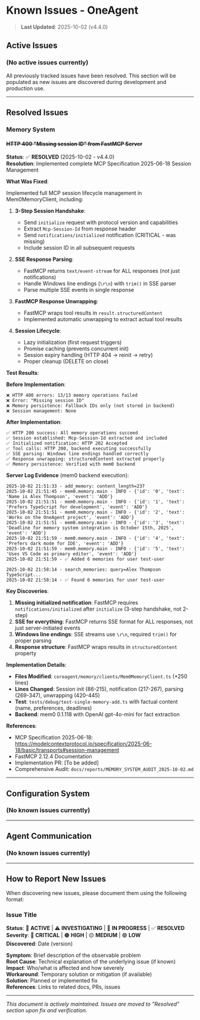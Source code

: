 ﻿# Known Issues - OneAgent

> **Last Updated**: 2025-10-02 (v4.4.0)

## Active Issues

### (No active issues currently)

All previously tracked issues have been resolved. This section will be populated as new issues are discovered during development and production use.

---

## Resolved Issues

### Memory System

#### ~~HTTP 400 "Missing session ID" from FastMCP Server~~

**Status**: ✅ **RESOLVED** (2025-10-02 - v4.4.0)  
**Resolution**: Implemented complete MCP Specification 2025-06-18 Session Management

**What Was Fixed**:

Implemented full MCP session lifecycle management in Mem0MemoryClient, including:

1. **3-Step Session Handshake**:
   - Send `initialize` request with protocol version and capabilities
   - Extract `Mcp-Session-Id` from response header
   - Send `notifications/initialized` notification (CRITICAL - was missing)
   - Include session ID in all subsequent requests

2. **SSE Response Parsing**:
   - FastMCP returns `text/event-stream` for ALL responses (not just notifications)
   - Handle Windows line endings (`\r\n`) with `trim()` in SSE parser
   - Parse multiple SSE events in single response

3. **FastMCP Response Unwrapping**:
   - FastMCP wraps tool results in `result.structuredContent`
   - Implemented automatic unwrapping to extract actual tool results

4. **Session Lifecycle**:
   - Lazy initialization (first request triggers)
   - Promise caching (prevents concurrent init)
   - Session expiry handling (HTTP 404 → reinit → retry)
   - Proper cleanup (DELETE on close)

**Test Results**:

**Before Implementation**:

```
❌ HTTP 400 errors: 13/13 memory operations failed
❌ Error: "Missing session ID"
❌ Memory persistence: Fallback IDs only (not stored in backend)
❌ Session management: None
```

**After Implementation**:

```
✅ HTTP 200 success: All memory operations succeed
✅ Session established: Mcp-Session-Id extracted and included
✅ Initialized notification: HTTP 202 Accepted
✅ Tool calls: HTTP 200, backend executing successfully
✅ SSE parsing: Windows line endings handled correctly
✅ Response unwrapping: structuredContent extracted properly
✅ Memory persistence: Verified with mem0 backend
```

**Server Log Evidence** (mem0 backend execution):

```
2025-10-02 21:51:33 - add_memory: content_length=237
2025-10-02 21:51:45 - mem0.memory.main - INFO - {'id': '0', 'text': 'Name is Alex Thompson', 'event': 'ADD'}
2025-10-02 21:51:51 - mem0.memory.main - INFO - {'id': '1', 'text': 'Prefers TypeScript for development', 'event': 'ADD'}
2025-10-02 21:51:51 - mem0.memory.main - INFO - {'id': '2', 'text': 'Works on the OneAgent project', 'event': 'ADD'}
2025-10-02 21:51:51 - mem0.memory.main - INFO - {'id': '3', 'text': 'Deadline for memory system integration is October 15th, 2025', 'event': 'ADD'}
2025-10-02 21:51:59 - mem0.memory.main - INFO - {'id': '4', 'text': 'Prefers dark mode for IDE', 'event': 'ADD'}
2025-10-02 21:51:59 - mem0.memory.main - INFO - {'id': '5', 'text': 'Uses VS Code as primary editor', 'event': 'ADD'}
2025-10-02 21:51:59 - ✅ Added 6 memories for user test-user

2025-10-02 21:58:14 - search_memories: query=Alex Thompson TypeScript...
2025-10-02 21:58:14 - ✅ Found 6 memories for user test-user
```

**Key Discoveries**:

1. **Missing initialized notification**: FastMCP requires `notifications/initialized` after `initialize` (3-step handshake, not 2-step)
2. **SSE for everything**: FastMCP returns SSE format for ALL responses, not just server-initiated events
3. **Windows line endings**: SSE streams use `\r\n`, required `trim()` for proper parsing
4. **Response structure**: FastMCP wraps results in `structuredContent` property

**Implementation Details**:

- **Files Modified**: `coreagent/memory/clients/Mem0MemoryClient.ts` (+250 lines)
- **Lines Changed**: Session init (86-215), notification (217-267), parsing (269-347), unwrapping (420-445)
- **Test**: `tests/debug/test-single-memory-add.ts` with factual content (name, preferences, deadlines)
- **Backend**: mem0 0.1.118 with OpenAI gpt-4o-mini for fact extraction

**References**:

- MCP Specification 2025-06-18: https://modelcontextprotocol.io/specification/2025-06-18/basic/transports#session-management
- FastMCP 2.12.4 Documentation
- Implementation PR: [To be added]
- Comprehensive Audit: `docs/reports/MEMORY_SYSTEM_AUDIT_2025-10-02.md`

---

## Configuration System

### (No known issues currently)

---

## Agent Communication

### (No known issues currently)

---

## How to Report New Issues

When discovering new issues, please document them using the following format:

### Issue Title

**Status**: 🐛 **ACTIVE** | ⚠️ **INVESTIGATING** | 🔧 **IN PROGRESS** | ✅ **RESOLVED**  
**Severity**: 🔴 **CRITICAL** | 🟠 **HIGH** | 🟡 **MEDIUM** | 🟢 **LOW**  
**Discovered**: Date (version)

**Symptom**: Brief description of the observable problem  
**Root Cause**: Technical explanation of the underlying issue (if known)  
**Impact**: Who/what is affected and how severely  
**Workaround**: Temporary solution or mitigation (if available)  
**Solution**: Planned or implemented fix  
**References**: Links to related docs, PRs, issues

---

_This document is actively maintained. Issues are moved to "Resolved" section upon fix and verification._

